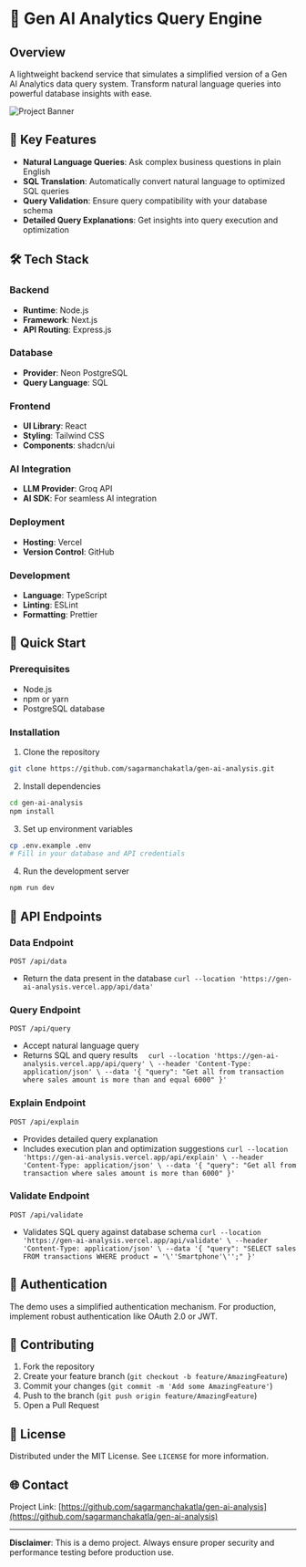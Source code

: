 # 🚀 Gen AI Analytics Query Engine

## Overview

A lightweight backend service that simulates a simplified version of a Gen AI Analytics data query system. Transform natural language queries into powerful database insights with ease.

![Project Banner](https://via.placeholder.com/1200x400?text=Gen+AI+Analytics+Query+Engine)

## 🌟 Key Features

- **Natural Language Queries**: Ask complex business questions in plain English
- **SQL Translation**: Automatically convert natural language to optimized SQL queries
- **Query Validation**: Ensure query compatibility with your database schema
- **Detailed Query Explanations**: Get insights into query execution and optimization

## 🛠️ Tech Stack

### Backend
- **Runtime**: Node.js
- **Framework**: Next.js
- **API Routing**: Express.js

### Database
- **Provider**: Neon PostgreSQL
- **Query Language**: SQL

### Frontend
- **UI Library**: React
- **Styling**: Tailwind CSS
- **Components**: shadcn/ui

### AI Integration
- **LLM Provider**: Groq API
- **AI SDK**: For seamless AI integration

### Deployment
- **Hosting**: Vercel
- **Version Control**: GitHub

### Development
- **Language**: TypeScript
- **Linting**: ESLint
- **Formatting**: Prettier

## 🚦 Quick Start

### Prerequisites
- Node.js
- npm or yarn
- PostgreSQL database

### Installation

1. Clone the repository
```bash
git clone https://github.com/sagarmanchakatla/gen-ai-analysis.git
```

2. Install dependencies
```bash
cd gen-ai-analysis
npm install
```

3. Set up environment variables
```bash
cp .env.example .env
# Fill in your database and API credentials
```

4. Run the development server
```bash
npm run dev
```

## 📘 API Endpoints

### Data Endpoint
`POST /api/data`
- Return the data present in the database
`curl --location 'https://gen-ai-analysis.vercel.app/api/data'`

### Query Endpoint
`POST /api/query`
- Accept natural language query
- Returns SQL and query results
`  curl --location 'https://gen-ai-analysis.vercel.app/api/query' \
--header 'Content-Type: application/json' \
--data '{
    "query": "Get all from transaction where sales amount is more than and equal 6000"
}'`

### Explain Endpoint
`POST /api/explain`
- Provides detailed query explanation
- Includes execution plan and optimization suggestions
`curl --location 'https://gen-ai-analysis.vercel.app/api/explain' \
--header 'Content-Type: application/json' \
--data '{
    "query": "Get all from transaction where sales amount is more than 6000"
}'`

### Validate Endpoint
`POST /api/validate`
- Validates SQL query against database schema
`curl --location 'https://gen-ai-analysis.vercel.app/api/validate' \
--header 'Content-Type: application/json' \
--data '{
    "query": "SELECT sales FROM transactions WHERE product = '\''Smartphone'\'';"
}'`

## 🔐 Authentication

The demo uses a simplified authentication mechanism. For production, implement robust authentication like OAuth 2.0 or JWT.

## 🤝 Contributing

1. Fork the repository
2. Create your feature branch (`git checkout -b feature/AmazingFeature`)
3. Commit your changes (`git commit -m 'Add some AmazingFeature'`)
4. Push to the branch (`git push origin feature/AmazingFeature`)
5. Open a Pull Request

## 📄 License

Distributed under the MIT License. See `LICENSE` for more information.

## 🌐 Contact


Project Link: [https://github.com/sagarmanchakatla/gen-ai-analysis](https://github.com/sagarmanchakatla/gen-ai-analysis)

---

**Disclaimer**: This is a demo project. Always ensure proper security and performance testing before production use.
